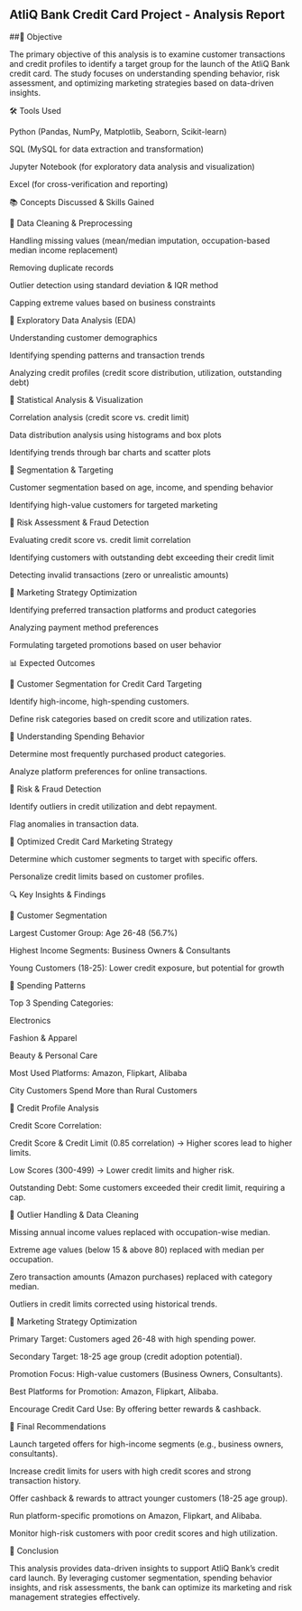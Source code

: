 ## AtliQ Bank Credit Card Project - Analysis Report

##📌 Objective

The primary objective of this analysis is to examine customer transactions and credit profiles to identify a target group for the launch of the AtliQ Bank credit card. The study focuses on understanding spending behavior, risk assessment, and optimizing marketing strategies based on data-driven insights.

🛠 Tools Used

Python (Pandas, NumPy, Matplotlib, Seaborn, Scikit-learn)

SQL (MySQL for data extraction and transformation)

Jupyter Notebook (for exploratory data analysis and visualization)

Excel (for cross-verification and reporting)

📚 Concepts Discussed & Skills Gained

📌 Data Cleaning & Preprocessing

Handling missing values (mean/median imputation, occupation-based median income replacement)

Removing duplicate records

Outlier detection using standard deviation & IQR method

Capping extreme values based on business constraints

📌 Exploratory Data Analysis (EDA)

Understanding customer demographics

Identifying spending patterns and transaction trends

Analyzing credit profiles (credit score distribution, utilization, outstanding debt)

📌 Statistical Analysis & Visualization

Correlation analysis (credit score vs. credit limit)

Data distribution analysis using histograms and box plots

Identifying trends through bar charts and scatter plots

📌 Segmentation & Targeting

Customer segmentation based on age, income, and spending behavior

Identifying high-value customers for targeted marketing

📌 Risk Assessment & Fraud Detection

Evaluating credit score vs. credit limit correlation

Identifying customers with outstanding debt exceeding their credit limit

Detecting invalid transactions (zero or unrealistic amounts)

📌 Marketing Strategy Optimization

Identifying preferred transaction platforms and product categories

Analyzing payment method preferences

Formulating targeted promotions based on user behavior

📊 Expected Outcomes

🔹 Customer Segmentation for Credit Card Targeting

Identify high-income, high-spending customers.

Define risk categories based on credit score and utilization rates.

🔹 Understanding Spending Behavior

Determine most frequently purchased product categories.

Analyze platform preferences for online transactions.

🔹 Risk & Fraud Detection

Identify outliers in credit utilization and debt repayment.

Flag anomalies in transaction data.

🔹 Optimized Credit Card Marketing Strategy

Determine which customer segments to target with specific offers.

Personalize credit limits based on customer profiles.

🔍 Key Insights & Findings

🔹 Customer Segmentation

Largest Customer Group: Age 26-48 (56.7%)

Highest Income Segments: Business Owners & Consultants

Young Customers (18-25): Lower credit exposure, but potential for growth

🔹 Spending Patterns

Top 3 Spending Categories:

Electronics

Fashion & Apparel

Beauty & Personal Care

Most Used Platforms: Amazon, Flipkart, Alibaba

City Customers Spend More than Rural Customers

🔹 Credit Profile Analysis

Credit Score Correlation:

Credit Score & Credit Limit (0.85 correlation) → Higher scores lead to higher limits.

Low Scores (300-499) → Lower credit limits and higher risk.

Outstanding Debt: Some customers exceeded their credit limit, requiring a cap.

🔹 Outlier Handling & Data Cleaning

Missing annual income values replaced with occupation-wise median.

Extreme age values (below 15 & above 80) replaced with median per occupation.

Zero transaction amounts (Amazon purchases) replaced with category median.

Outliers in credit limits corrected using historical trends.

🔹 Marketing Strategy Optimization

Primary Target: Customers aged 26-48 with high spending power.

Secondary Target: 18-25 age group (credit adoption potential).

Promotion Focus: High-value customers (Business Owners, Consultants).

Best Platforms for Promotion: Amazon, Flipkart, Alibaba.

Encourage Credit Card Use: By offering better rewards & cashback.

🎯 Final Recommendations

Launch targeted offers for high-income segments (e.g., business owners, consultants).

Increase credit limits for users with high credit scores and strong transaction history.

Offer cashback & rewards to attract younger customers (18-25 age group).

Run platform-specific promotions on Amazon, Flipkart, and Alibaba.

Monitor high-risk customers with poor credit scores and high utilization.

📌 Conclusion

This analysis provides data-driven insights to support AtliQ Bank’s credit card launch. By leveraging customer segmentation, spending behavior insights, and risk assessments, the bank can optimize its marketing and risk management strategies effectively.
